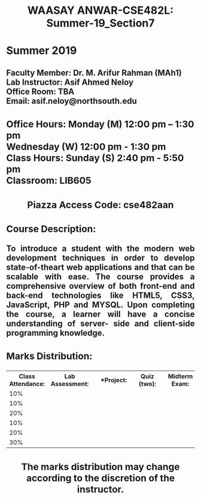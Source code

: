 <!DOCTYPE html>
<html>
<head>
  <h1 style="text-align:center;">WAASAY ANWAR-CSE482L: Summer-19_Section7</h1>
<h1 style="text-align=center;">Summer 2019</h1>
</head>
<body>
<h2><strong>Faculty Member: Dr. M. Arifur Rahman (MAh1)<br>
Lab Instructor: Asif Ahmed Neloy<br>
Office Room: TBA<br>
Email: asif.neloy@northsouth.edu</strong</h2>
<h3>Office Hours: Monday (M) 12:00 pm – 1:30 pm<br>
Wednesday (W) 12:00 pm - 1:30 pm<br>
Class Hours: Sunday (S) 2:40 pm - 5:50 pm<br>
Classroom: LIB605</h3>
<h3 style="text-align:center;">Piazza Access Code: cse482aan</h3>
<h3><strong>Course Description:</strong></h3>
<p style="text-align: justify;">
To introduce a student with the modern web development techniques in order to develop state-of-theart web applications and that can be scalable with ease. The course provides a comprehensive
overview of both front-end and back-end technologies like HTML5, CSS3, JavaScript, PHP and
MYSQL. Upon completing the course, a learner will have a concise understanding of server- side and
client-side programming knowledge.
</p>
<h3><strong>Marks Distribution:</strong></h3>
<table style="width:100%">
  <tr>
    <th>Class Attendance:</th>
	<th>Lab Assessment:<th>
	<th>*Project:<th>
	<th>Quiz (two): <th>
	<th>Midterm Exam: <th>
	<th>Final: 30%<th>
    
  </tr>
  <tr>
    <td>10%</td>
    
    
  </tr>
  <tr>
    <td>10%</td>
    
    
  </tr>
  <tr>
    <td>20%</td>
    
    
  </tr>
  <tr>
    <td>10%</td>
    
    
  </tr><tr>
    <td>20%</td>
    
    
  </tr><tr>
    <td>30%</td>
    
</table>
<h3 style="text-align:center;">The marks distribution may change according to the discretion of the instructor.</h3>
</body>
</html>
